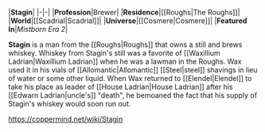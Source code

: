 |**Stagin**|
|-|-|
|**Profession**|Brewer|
|**Residence**|[[Roughs\|The Roughs]]|
|**World**|[[Scadrial\|Scadrial]]|
|**Universe**|[[Cosmere\|Cosmere]]|
|**Featured In**|*Mistborn Era 2*|

**Stagin** is a man from the [[Roughs\|Roughs]] that owns a still and brews whiskey.
Whiskey from Stagin's still was a favorite of [[Waxillium Ladrian\|Waxillium Ladrian]] when he was a lawman in the Roughs. Wax used it in his vials of [[Allomantic\|Allomantic]] [[Steel\|steel]] shavings in lieu of water or some other liquid. When Wax returned to [[Elendel\|Elendel]] to take his place as leader of [[House Ladrian\|House Ladrian]] after his [[Edwarn Ladrian\|uncle's]] "death", he bemoaned the fact that his supply of Stagin's whiskey would soon run out.



https://coppermind.net/wiki/Stagin